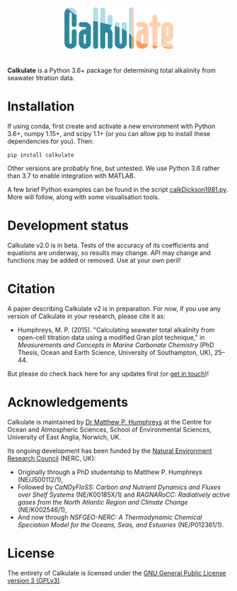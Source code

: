 <!--<script src='https://cdnjs.cloudflare.com/ajax/libs/mathjax/2.7.5/MathJax.js?config=TeX-MML-AM_CHTML' async></script>-->

<div style="text-align: center; padding-bottom: 4%">
<img src="img/logo_transparent.png" width="50%" />
</div>

**Calkulate** is a Python 3.6+ package for determining total alkalinity from seawater titration data.


# Installation

If using conda, first create and activate a new environment with Python 3.6+, numpy 1.15+, and scipy 1.1+ (or you can allow pip to install these dependencies for you). Then:

```shell
pip install calkulate
```

Other versions are probably fine, but untested. We use Python 3.6 rather than 3.7 to enable integration with MATLAB.

A few brief Python examples can be found in the script [calkDickson1981.py](https://github.com/mvdh7/calkulate/blob/master/calkDickson1981.py). More will follow, along with some visualisation tools.

<!-- See the [quick-start guide](quick-start) for more detailed instructions and examples.-->


# Development status

Calkulate v2.0 is in beta. Tests of the accuracy of its coefficients and equations are underway, so results may change. API may change and functions may be added or removed. Use at your own peril!


# Citation

A paper describing Calkulate v2 is in preparation. For now, if you use any version of Calkulate in your research, please cite it as:

  * Humphreys, M. P. (2015). "Calculating seawater total alkalinity from open-cell titration data using a modified Gran plot technique," in *Measurements and Concepts in Marine Carbonate Chemistry* (PhD Thesis, Ocean and Earth Science, University of Southampton, UK), 25–44.

But please do check back here for any updates first (or [get in touch](https://mvdh.xyz/contact/))!


# Acknowledgements

Calkulate is maintained by [Dr Matthew P. Humphreys](https://mvdh.xyz) at the Centre for Ocean and Atmospheric Sciences, School of Environmental Sciences, University of East Anglia, Norwich, UK.

Its ongoing development has been funded by the [Natural Environment Research Council](https://nerc.ukri.org/) (NERC, UK):

  * Originally through a PhD studentship to Matthew P. Humphreys (NE/J500112/1),
  * Followed by *CaNDyFloSS: Carbon and Nutrient Dynamics and Fluxes over Shelf Systems* (NE/K00185X/1) and *RAGNARoCC: Radiatively active gases from the North Atlantic Region and Climate Change* (NE/K002546/1),
  * And now through *NSFGEO-NERC: A Thermodynamic Chemical Speciation Model for the Oceans, Seas, and Estuaries* (NE/P012361/1).


# License

<!--<img src="img/1920px-GPLv3_Logo.svg.png" width="25%" />-->

The entirety of Calkulate is licensed under the [GNU General Public License version 3 (GPLv3)](https://www.gnu.org/licenses/gpl-3.0.en.html).
